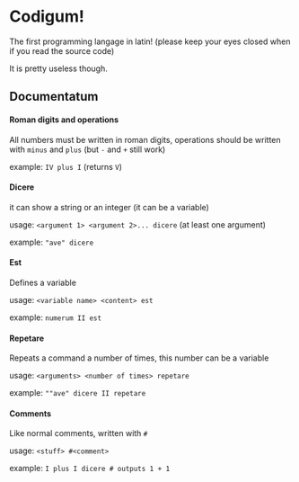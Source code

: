 # Codigum!
The first programming langage in latin! (please keep your eyes closed when if you read the source code)

It is pretty useless though.


## Documentatum
#### Roman digits and operations
All numbers must be written in roman digits, operations should be written with `minus` and `plus` (but `-` and `+` still work)

example: `IV plus I` (returns `V`)

#### Dicere
it can show a string or an integer (it can be a variable)

usage: `<argument 1> <argument 2>... dicere` (at least one argument)

example: `"ave" dicere`

#### Est
Defines a variable

usage: `<variable name> <content> est`

example: `numerum II est`

#### Repetare
Repeats a command a number of times, this number can be a variable

usage: `<arguments> <number of times> repetare`

example: `""ave" dicere II repetare`

#### Comments
Like normal comments, written with `#`

usage: `<stuff> #<comment>`

example: `I plus I dicere # outputs 1 + 1`